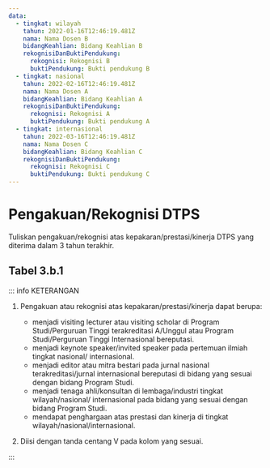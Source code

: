 ```yaml
---
data:
  - tingkat: wilayah
    tahun: 2022-01-16T12:46:19.481Z
    nama: Nama Dosen B
    bidangKeahlian: Bidang Keahlian B
    rekognisiDanBuktiPendukung:
      rekognisi: Rekognisi B
      buktiPendukung: Bukti pendukung B
  - tingkat: nasional
    tahun: 2022-02-16T12:46:19.481Z
    nama: Nama Dosen A
    bidangKeahlian: Bidang Keahlian A
    rekognisiDanBuktiPendukung:
      rekognisi: Rekognisi A
      buktiPendukung: Bukti pendukung A
  - tingkat: internasional
    tahun: 2022-03-16T12:46:19.481Z
    nama: Nama Dosen C
    bidangKeahlian: Bidang Keahlian C
    rekognisiDanBuktiPendukung:
      rekognisi: Rekognisi C
      buktiPendukung: Bukti pendukung C
---
```


<script setup>
import { useData } from "vitepress"
import Tabel from '../components/tabel-3b1.vue'

const { frontmatter } = useData()
</script>

# Pengakuan/Rekognisi DTPS

Tuliskan pengakuan/rekognisi atas kepakaran/prestasi/kinerja DTPS yang diterima dalam 3 tahun terakhir.

## Tabel 3.b.1

<Tabel :data="frontmatter.data" />

::: info KETERANGAN

1. Pengakuan atau rekognisi atas kepakaran/prestasi/kinerja dapat berupa:

   - menjadi visiting lecturer atau visiting scholar di Program Studi/Perguruan Tinggi terakreditasi A/Unggul atau Program Studi/Perguruan Tinggi Internasional bereputasi.
   - menjadi keynote speaker/invited speaker pada pertemuan ilmiah tingkat nasional/ internasional.
   - menjadi editor atau mitra bestari pada jurnal nasional terakreditasi/jurnal internasional bereputasi di bidang yang sesuai dengan bidang Program Studi.
   - menjadi tenaga ahli/konsultan di lembaga/industri tingkat wilayah/nasional/ internasional pada bidang yang sesuai dengan bidang Program Studi.
   - mendapat penghargaan atas prestasi dan kinerja di tingkat wilayah/nasional/internasional.

1. Diisi dengan tanda centang V pada kolom yang sesuai.

:::
